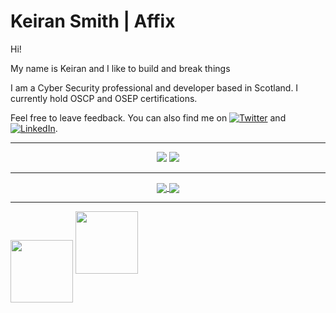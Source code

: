# Keiran Smith | Affix

Hi!

My name is Keiran and I like to build and break things

I am a Cyber Security professional and developer based in Scotland. I currently hold OSCP and OSEP certifications.

Feel free to leave feedback. You can also find me on [![Twitter][1.2]][1] and [![LinkedIn][2.2]][2].

---

[1.2]: http://i.imgur.com/wWzX9uB.png (twitter icon without padding)
[2.2]: https://raw.githubusercontent.com/MartinHeinz/MartinHeinz/master/linkedin-3-16.png (LinkedIn icon without padding)

[1]: https://twitter.com/cli
[2]: https://linkedin.com/in/affix

<p align="center">
    <a href="https://twitter.com/cli"><img src="https://img.shields.io/twitter/follow/cli?style=for-the-badge&logo=twitter&logoColor=ffffff&labelColor=1a1a1a&color=802000"></a>
    <a href="https://github.com/affix"><img src="https://img.shields.io/github/followers/affix?style=for-the-badge&logo=github&logoColor=ffffff&labelColor=1a1a1a&color=802000"></a>
</p>

---

<p align="center">

<a href="https://github.com/affix/affix">
  <img align="center" src="https://github-readme-stats.vercel.app/api?username=affix&include_all_commits=true&custom_title=affix's+GitHub+Stats&hide=contribs&show_icons=true&line_height=32&count_private=true&title_color=ffffff&text_color=c9cacc&icon_color=b32d00&bg_color=1a1a1a" />
</a>

<a href="https://github.com/affix/affix">
  <img align="center" src="https://github-readme-stats.vercel.app/api/top-langs/?username=affix&hide_title=false&exclude_repo=affix.github.io&langs_count=3&layout=default&hide_border=false&bg_color=1a1a1a&text_color=c9cacc&title_color=ffffff" />
</a>

</p>

---

<p align="center">

<a href="https://www.credly.com/badges/97ab8338-adbb-4b62-b29d-a70427bd126d"><img src="https://images.credly.com/size/340x340/images/5a92a708-1726-41ff-9588-387e3d545e52/ETBD-PEN-300-OSEP-badge.png" height="100px" width="100px" align="center"></a>
<a href="https://www.credly.com/badges/f40e345e-02b6-4357-b2f8-16d02035fd51"><img src="https://images.credly.com/size/340x340/images/e3c9ad3c-b142-45ae-bb2b-2f19ff2b742a/PWK-OSCP-badge.png" height="100px" width="100px"></a>

</p>
